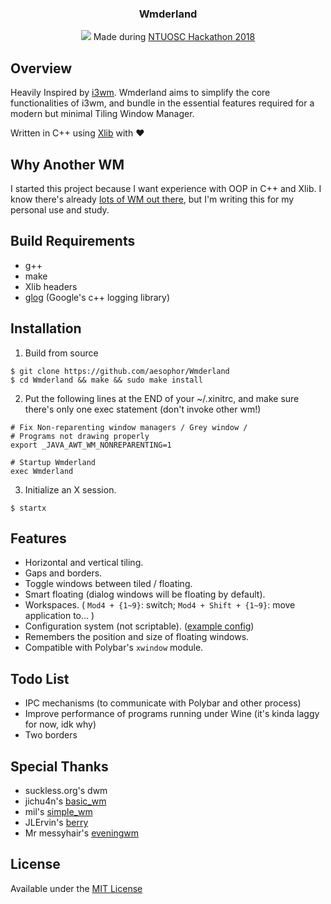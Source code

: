 <div align="center">
<h3>Wmderland</h3>
<img src="https://github.com/aesophor/Wmderland/raw/master/assets/scrot.jpg">
Made during <a href="https://www.facebook.com/events/256671588330840/">NTUOSC Hackathon 2018</a>
</div>

## Overview
Heavily Inspired by [i3wm](https://github.com/i3/i3). Wmderland aims to simplify the core functionalities of i3wm, and bundle in the essential features required for a modern but minimal Tiling Window Manager.

Written in C++ using [Xlib](https://en.wikipedia.org/wiki/Xlib) with :heart:

## Why Another WM
I started this project because I want experience with OOP in C++ and Xlib. I know there's already [lots of WM out there](https://wiki.archlinux.org/index.php/Window_manager), but I'm writing this for my personal use and study.

## Build Requirements
* g++
* make
* Xlib headers
* [glog](https://github.com/google/glog) (Google's c++ logging library)

## Installation
1. Build from source
```
$ git clone https://github.com/aesophor/Wmderland
$ cd Wmderland && make && sudo make install
```

2. Put the following lines at the END of your ~/.xinitrc, and make sure there's only one exec statement (don't invoke other wm!)
```
# Fix Non-reparenting window managers / Grey window /
# Programs not drawing properly
export _JAVA_AWT_WM_NONREPARENTING=1

# Startup Wmderland
exec Wmderland
```

3. Initialize an X session.
```
$ startx
```

## Features
* Horizontal and vertical tiling.
* Gaps and borders.
* Toggle windows between tiled / floating.
* Smart floating (dialog windows will be floating by default).
* Workspaces. ( `Mod4 + {1~9}`: switch; `Mod4 + Shift + {1~9}`: move application to... )
* Configuration system (not scriptable). ([example config](https://github.com/aesophor/Wmderland/blob/master/example/config))
* Remembers the position and size of floating windows.
* Compatible with Polybar's `xwindow` module.

## Todo List
* IPC mechanisms (to communicate with Polybar and other process)
* Improve performance of programs running under Wine (it's kinda laggy for now, idk why)
* Two borders

## Special Thanks
* suckless.org's dwm
* jichu4n's [basic_wm](https://github.com/jichu4n/basic_wm)
* mil's [simple_wm](https://github.com/mil/simple-wm)
* JLErvin's [berry](https://github.com/JLErvin/berry)
* Mr messyhair's [eveningwm](https://gitlab.com/mrmessyhair/eveningwm/blob/master/eveningwm.c)

## License
Available under the [MIT License](https://github.com/aesophor/Wmderland/blob/master/LICENSE)
